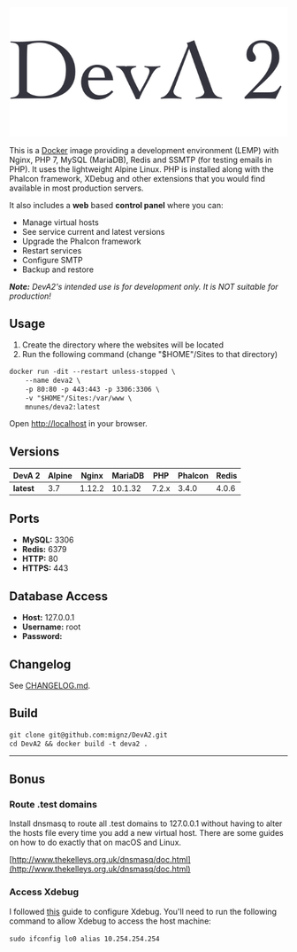 ![DevA2](https://raw.githubusercontent.com/mignz/DevA2/master/deva.png)

This is a [Docker](https://www.docker.com/) image providing a development environment (LEMP) with Nginx, PHP 7, MySQL (MariaDB), Redis and SSMTP (for testing emails in PHP). It uses the lightweight Alpine Linux. PHP is installed along with the Phalcon framework, XDebug and other extensions that you would find available in most production servers.

It also includes a **web** based **control panel** where you can:

- Manage virtual hosts
- See service current and latest versions
- Upgrade the Phalcon framework
- Restart services
- Configure SMTP
- Backup and restore

_**Note:** DevA2's intended use is for development only. It is NOT suitable for production!_

## Usage

1. Create the directory where the websites will be located
1. Run the following command (change "$HOME"/Sites to that directory)

```shell
docker run -dit --restart unless-stopped \
    --name deva2 \
    -p 80:80 -p 443:443 -p 3306:3306 \
    -v "$HOME"/Sites:/var/www \
    mnunes/deva2:latest
```

Open [http://localhost](https://localhost) in your browser.

## Versions

|   DevA 2   | Alpine |  Nginx  | MariaDB |  PHP  | Phalcon | Redis  |
|------------|--------|---------|---------|-------|---------|--------|
| **latest** | 3.7    | 1.12.2  | 10.1.32 | 7.2.x | 3.4.0   | 4.0.6  |

## Ports

- **MySQL:** 3306
- **Redis:** 6379
- **HTTP:** 80
- **HTTPS:** 443

## Database Access

- **Host:** 127.0.0.1
- **Username:** root
- **Password:**

## Changelog

See [CHANGELOG.md](https://github.com/mignz/DevA2/blob/master/CHANGELOG.md).

## Build

```shell
git clone git@github.com:mignz/DevA2.git
cd DevA2 && docker build -t deva2 .
```

---

## Bonus

### Route .test domains

Install dnsmasq to route all .test domains to 127.0.0.1 without having to alter the hosts file every time you add a new virtual host. There are some guides on how to do exactly that on macOS and Linux.

[http://www.thekelleys.org.uk/dnsmasq/doc.html](http://www.thekelleys.org.uk/dnsmasq/doc.html)

### Access Xdebug

I followed [this](https://grzegorowski.com/docker-with-xdebug-and-vdebug/) guide to configure Xdebug. You'll need to run the following command to allow Xdebug to access the host machine:

`sudo ifconfig lo0 alias 10.254.254.254`
